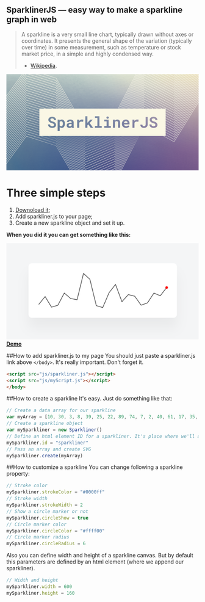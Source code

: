 ## SparklinerJS — easy way to make a sparkline graph in web

> A sparkline is a very small line chart, typically drawn without axes or coordinates. It presents the general shape of the variation (typically over time) in some measurement, such as temperature or stock market price, in a simple and highly condensed way.
> - [Wikipedia](https://en.wikipedia.org/wiki/Sparkline).

![SparklinerJS](/cover.png)

# Three simple steps
1. [Downoload it](https://raw.githubusercontent.com/Volorf/SparklinerJS/master/sparkliner.js);
2. Add sparkliner.js to your page;
3. Create a new sparkline object and set it up.

**When you did it you can get something like this:**

![SparklinerJS](/sparkliner.png)
**[Demo](https://volorf.github.io/SparklinerJS/)**

##How to add sparkliner.js to my page
You should just paste a sparkliner.js link above `</body>`. It's really important. Don't forget it.
```html
<script src="js/sparkliner.js"></script>
<script src="js/myScript.js"></script>
</body>
```

##How to create a sparkline
It's easy. Just do something like that:
```javascript
// Create a data array for our sparkline
var myArray = [10, 30, 3, 8, 39, 25, 22, 89, 74, 7, 2, 40, 61, 17, 35, 31, 8, 14, 39, 32, 53]
// Create a sparkline object
var mySparkliner = new Sparkliner()
// Define an html element ID for a sparkliner. It's place where we'll append our sparkliner
mySparkliner.id = "sparkliner"
// Pass an array and create SVG
mySparkliner.create(myArray)
```
##How to customize a sparkline
You can change following a sparkline property:
```javascript
// Stroke color
mySparkliner.strokeColor = "#0000ff"
// Stroke width
mySparkliner.strokeWidth = 2
// Show a circle marker or not
mySparkliner.circleShow = true
// Circle marker color
mySparkliner.circleColor = "#ffff00"
// Circle marker radius
mySparkliner.circleRadius = 6
```
Also you can define width and height of a sparkline canvas. But by default this parameters are defined by an html element (where we append our sparkliner).
```javascript
// Width and height
mySparkliner.width = 600
mySparkliner.height = 160
```
